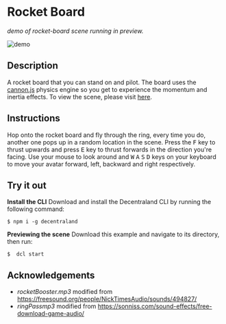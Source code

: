 # Rocket Board
_demo of rocket-board scene running in preview._

![demo](https://github.com/decentraland-scenes/rocket-board/blob/master/screenshots/rocket-board.gif)

## Description
A rocket board that you can stand on and pilot. The board uses the [cannon.js](https://github.com/schteppe/cannon.js) physics engine so you get to experience the momentum and inertia effects. To view the scene, please visit [here](https://rocket-board.vercel.app/).

## Instructions
Hop onto the rocket board and fly through the ring, every time you do, another one pops up in a random location in the scene. Press the <kbd>F</kbd> key to thrust upwards and press <kbd>E</kbd> key to thrust forwards in the direction you're facing. Use your mouse to look around and <kbd>W</kbd> <kbd>A</kbd> <kbd>S</kbd> <kbd>D</kbd> keys on your keyboard to move your avatar forward, left, backward and right respectively.

## Try it out

**Install the CLI**
Download and install the Decentraland CLI by running the following command:

```
$ npm i -g decentraland
```

**Previewing the scene**
Download this example and navigate to its directory, then run:

```
$  dcl start
```

## Acknowledgements
- _rocketBooster.mp3_ modified from https://freesound.org/people/NickTimesAudio/sounds/494827/
- _ringPassmp3_ modified from https://sonniss.com/sound-effects/free-download-game-audio/